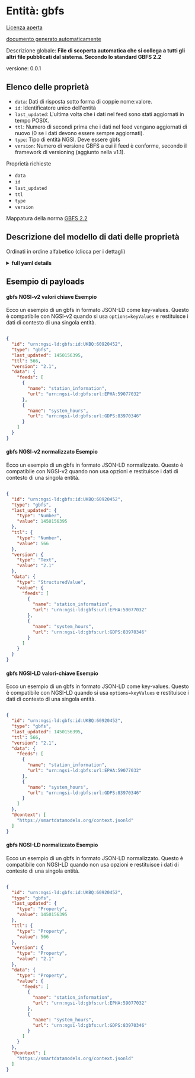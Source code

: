 Entità: gbfs  
============  
[Licenza aperta](https://github.com/smart-data-models//dataModel.GBFS/blob/master/gbfs/LICENSE.md)  
[documento generato automaticamente](https://docs.google.com/presentation/d/e/2PACX-1vTs-Ng5dIAwkg91oTTUdt8ua7woBXhPnwavZ0FxgR8BsAI_Ek3C5q97Nd94HS8KhP-r_quD4H0fgyt3/pub?start=false&loop=false&delayms=3000#slide=id.gb715ace035_0_60)  
Descrizione globale: **File di scoperta automatica che si collega a tutti gli altri file pubblicati dal sistema. Secondo lo standard GBFS 2.2**  
versione: 0.0.1  

## Elenco delle proprietà  

- `data`: Dati di risposta sotto forma di coppie nome:valore.  - `id`: Identificatore unico dell'entità  - `last_updated`: L'ultima volta che i dati nel feed sono stati aggiornati in tempo POSIX.  - `ttl`: Numero di secondi prima che i dati nel feed vengano aggiornati di nuovo (0 se i dati devono essere sempre aggiornati).  - `type`: Tipo di entità NGSI. Deve essere gbfs  - `version`: Numero di versione GBFS a cui il feed è conforme, secondo il framework di versioning (aggiunto nella v1.1).    
Proprietà richieste  
- `data`  - `id`  - `last_updated`  - `ttl`  - `type`  - `version`    
Mappatura della norma [GBFS 2.2](https://github.com/NABSA/gbfs/blob/v2.2/gbfs.md)  
## Descrizione del modello di dati delle proprietà  
Ordinati in ordine alfabetico (clicca per i dettagli)  
<details><summary><strong>full yaml details</strong></summary>    
```yaml  
gbfs:    
  description: 'Auto-discovery file that links to all of the other files published by the system. According to the Standard GBFS 2.2'    
  properties:    
    data:    
      description: 'Response data in the form of name:value pairs.'    
      patternProperties:    
        ^[a-z]{2,3}(-[A-Z]{2})?$:    
          properties:    
            feeds:    
              description: 'An array of all of the feeds that are published by the auto-discovery file. Each element in the array is an object with the keys below.'    
              items:    
                properties:    
                  name:    
                    description: 'Key identifying the type of feed this is. The key must be the base file name defined in the spec for the corresponding feed type.'    
                    enum:    
                      - gbfs    
                      - gbfs_versions    
                      - system_information    
                      - vehicle_types    
                      - station_information    
                      - station_status    
                      - free_bike_status    
                      - system_hours    
                      - system_alerts    
                      - system_calendar    
                      - system_regions    
                      - system_pricing_plans    
                      - geofencing_zones    
                    type: string    
                  url:    
                    description: 'URL for the feed.'    
                    format: uri    
                    type: string    
                required:    
                  - name    
                  - url    
                type: object    
              type: array    
          type: object    
      type: object    
      x-ngsi:    
        type: Property    
    id:    
      anyOf:    
        - description: 'Property. Identifier format of any NGSI entity'    
          maxLength: 256    
          minLength: 1    
          pattern: ^[\w\-\.\{\}\$\+\*\[\]`|~^@!,:\\]+$    
          type: string    
        - description: 'Property. Identifier format of any NGSI entity'    
          format: uri    
          type: string    
      description: 'Unique identifier of the entity'    
      x-ngsi:    
        type: Property    
    last_updated:    
      description: 'Last time the data in the feed was updated in POSIX time.'    
      minimum: 1450155600    
      type: integer    
      x-ngsi:    
        type: Property    
    ttl:    
      description: 'Number of seconds before the data in the feed will be updated again (0 if the data should always be refreshed).'    
      minimum: 0    
      type: integer    
      x-ngsi:    
        type: Property    
    type:    
      description: 'NGSI entity type. It has to be gbfs'    
      enum:    
        - gbfs    
      type: string    
      x-ngsi:    
        type: Property    
    version:    
      description: 'GBFS version number to which the feed conforms, according to the versioning framework (added in v1.1).'    
      enum:    
        - 2.1-RC    
        - 2.1-RC2    
        - 2.1    
        - 2.2    
        - 3.0-RC    
        - 3.0    
      type: string    
      x-ngsi:    
        type: Property    
  required:    
    - data    
    - id    
    - last_updated    
    - ttl    
    - type    
    - version    
  type: object    
  version: 0.0.1    
```  
</details>    
## Esempio di payloads  
#### gbfs NGSI-v2 valori chiave Esempio  
Ecco un esempio di un gbfs in formato JSON-LD come key-values. Questo è compatibile con NGSI-v2 quando si usa `options=keyValues` e restituisce i dati di contesto di una singola entità.  
```json  
{  
  "id": "urn:ngsi-ld:gbfs:id:UKBQ:60920452",  
  "type": "gbfs",  
  "last_updated": 1450156395,  
  "ttl": 566,  
  "version": "2.1",  
  "data": {  
    "feeds": [  
      {  
        "name": "station_information",  
        "url": "urn:ngsi-ld:gbfs:url:EPHA:59077032"  
      },  
      {  
        "name": "system_hours",  
        "url": "urn:ngsi-ld:gbfs:url:GDPS:83970346"  
      }  
    ]  
  }  
}  
```  
#### gbfs NGSI-v2 normalizzato Esempio  
Ecco un esempio di un gbfs in formato JSON-LD normalizzato. Questo è compatibile con NGSI-v2 quando non usa opzioni e restituisce i dati di contesto di una singola entità.  
```json  
{  
  "id": "urn:ngsi-ld:gbfs:id:UKBQ:60920452",  
  "type": "gbfs",  
  "last_updated": {  
    "type": "Number",  
    "value": 1450156395  
  },  
  "ttl": {  
    "type": "Number",  
    "value": 566  
  },  
  "version": {  
    "type": "Text",  
    "value": "2.1"  
  },  
  "data": {  
    "type": "StructuredValue",  
    "value": {  
      "feeds": [  
        {  
          "name": "station_information",  
          "url": "urn:ngsi-ld:gbfs:url:EPHA:59077032"  
        },  
        {  
          "name": "system_hours",  
          "url": "urn:ngsi-ld:gbfs:url:GDPS:83970346"  
        }  
      ]  
    }  
  }  
}  
```  
#### gbfs NGSI-LD valori-chiave Esempio  
Ecco un esempio di un gbfs in formato JSON-LD come key-values. Questo è compatibile con NGSI-LD quando si usa `options=keyValues` e restituisce i dati di contesto di una singola entità.  
```json  
{  
  "id": "urn:ngsi-ld:gbfs:id:UKBQ:60920452",  
  "type": "gbfs",  
  "last_updated": 1450156395,  
  "ttl": 566,  
  "version": "2.1",  
  "data": {  
    "feeds": [  
      {  
        "name": "station_information",  
        "url": "urn:ngsi-ld:gbfs:url:EPHA:59077032"  
      },  
      {  
        "name": "system_hours",  
        "url": "urn:ngsi-ld:gbfs:url:GDPS:83970346"  
      }  
    ]  
  },  
  "@context": [  
    "https://smartdatamodels.org/context.jsonld"  
  ]  
}  
```  
#### gbfs NGSI-LD normalizzato Esempio  
Ecco un esempio di un gbfs in formato JSON-LD normalizzato. Questo è compatibile con NGSI-LD quando non usa opzioni e restituisce i dati di contesto di una singola entità.  
```json  
{  
  "id": "urn:ngsi-ld:gbfs:id:UKBQ:60920452",  
  "type": "gbfs",  
  "last_updated": {  
    "type": "Property",  
    "value": 1450156395  
  },  
  "ttl": {  
    "type": "Property",  
    "value": 566  
  },  
  "version": {  
    "type": "Property",  
    "value": "2.1"  
  },  
  "data": {  
    "type": "Property",  
    "value": {  
      "feeds": [  
        {  
          "name": "station_information",  
          "url": "urn:ngsi-ld:gbfs:url:EPHA:59077032"  
        },  
        {  
          "name": "system_hours",  
          "url": "urn:ngsi-ld:gbfs:url:GDPS:83970346"  
        }  
      ]  
    }  
  },  
  "@context": [  
    "https://smartdatamodels.org/context.jsonld"  
  ]  
}  
```  
